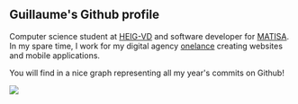 ## Guillaume's Github profile

Computer science student at [HEIG-VD](https://heig-vd.ch) and software developer for [MATISA](https://matisa.ch). In my spare time, I work for my digital agency [onelance](https://onelance.ch) creating websites and mobile applications.

You will find in a nice graph representing all my year's commits on Github!

<img width='auto' src="https://github-profile-summary-cards.vercel.app/api/cards/profile-details?username=truebguillaume" />
